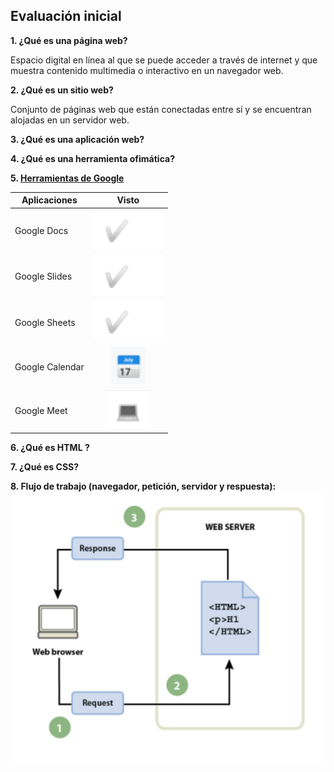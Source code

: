 ## Evaluación inicial 

**1. ¿Qué es una página web?**

Espacio digital en línea al que se puede acceder a través de internet y que muestra contenido multimedia o interactivo en un navegador web.

**2. ¿Qué es un sitio web?**

Conjunto de páginas web que están conectadas entre sí y se encuentran alojadas en un servidor web.

**3. ¿Qué es una aplicación web?**

**4. ¿Qué es una herramienta ofimática?**

**5. [Herramientas de Google](https://www.google.com/intl/es-419/chrome/browser-tools/)**

|Aplicaciones|Visto|
|---------------|:------------:|
|Google Docs|![tick](https://github.com/Jmaikelhh28/SMX2_M8_UF1_A2_HidalgoJeanMichael/blob/main/Captura.PNG)|
|Google Slides|![tick](https://github.com/Jmaikelhh28/SMX2_M8_UF1_A2_HidalgoJeanMichael/blob/main/Captura.PNG)|
|Google Sheets|![tick](https://github.com/Jmaikelhh28/SMX2_M8_UF1_A2_HidalgoJeanMichael/blob/main/Captura.PNG)|
|Google Calendar|![tick](https://github.com/Jmaikelhh28/SMX2_M8_UF1_A2_HidalgoJeanMichael/blob/main/Captura2.PNG)|
|Google Meet|![tick](https://github.com/Jmaikelhh28/SMX2_M8_UF1_A2_HidalgoJeanMichael/blob/main/Captura3.PNG)|

**6. ¿Qué es HTML ?**

**7. ¿Qué es CSS?**

**8. Flujo de trabajo (navegador, petición, servidor y respuesta):**
![tick](https://github.com/Jmaikelhh28/SMX2_M8_UF1_A2_HidalgoJeanMichael/blob/main/Captura5.PNG)